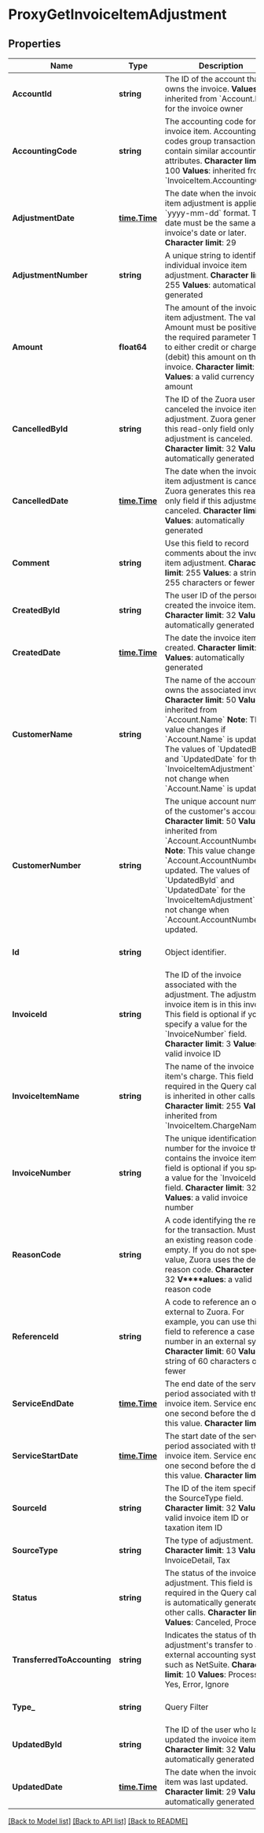 # ProxyGetInvoiceItemAdjustment

## Properties
Name | Type | Description | Notes
------------ | ------------- | ------------- | -------------
**AccountId** | **string** |  The ID of the account that owns the invoice. **Values**: inherited from &#x60;Account.ID&#x60; for the invoice owner  | [optional] [default to null]
**AccountingCode** | **string** |  The accounting code for the invoice item. Accounting codes group transactions that contain similar accounting attributes. **Character limit**: 100 **Values**: inherited from &#x60;InvoiceItem.AccountingCode&#x60;  | [optional] [default to null]
**AdjustmentDate** | [**time.Time**](time.Time.md) |  The date when the invoice item adjustment is applied, in &#x60;yyyy-mm-dd&#x60; format. This date must be the same as the invoice&#39;s date or later. **Character limit**: 29  | [optional] [default to null]
**AdjustmentNumber** | **string** |  A unique string to identify an individual invoice item adjustment. **Character limit**: 255 **Values**: automatically generated  | [optional] [default to null]
**Amount** | **float64** |  The amount of the invoice item adjustment. The value of Amount must be positive. Use the required parameter Type to either credit or charge (debit) this amount on the invoice. **Character limit**: 16 **Values**: a valid currency amount  | [optional] [default to null]
**CancelledById** | **string** |  The ID of the Zuora user who canceled the invoice item adjustment. Zuora generates this read-only field only if the adjustment is canceled. **Character limit**: 32 **Values**: automatically generated  | [optional] [default to null]
**CancelledDate** | [**time.Time**](time.Time.md) |  The date when the invoice item adjustment is canceled. Zuora generates this read-only field if this adjustment is canceled. **Character limit**: 29 **Values**: automatically generated  | [optional] [default to null]
**Comment** | **string** |  Use this field to record comments about the invoice item adjustment. **Character limit**: 255 **Values**: a string of 255 characters or fewer  | [optional] [default to null]
**CreatedById** | **string** |  The user ID of the person who created the invoice item. **Character limit**: 32 **Values**: automatically generated  | [optional] [default to null]
**CreatedDate** | [**time.Time**](time.Time.md) |  The date the invoice item was created. **Character limit**: 29 **Values**: automatically generated  | [optional] [default to null]
**CustomerName** | **string** |  The name of the account that owns the associated invoice.  **Character limit**: 50  **Values**: inherited from &#x60;Account.Name&#x60;  **Note**: This value changes if &#x60;Account.Name&#x60; is updated. The values of &#x60;UpdatedById&#x60; and &#x60;UpdatedDate&#x60; for the &#x60;InvoiceItemAdjustment&#x60; do not change when &#x60;Account.Name&#x60; is updated.  | [optional] [default to null]
**CustomerNumber** | **string** |  The unique account number of the customer&#39;s account.  **Character limit**: 50  **Values**: inherited from &#x60;Account.AccountNumber&#x60;  **Note**: This value changes if &#x60;Account.AccountNumber&#x60; is updated. The values of &#x60;UpdatedById&#x60; and &#x60;UpdatedDate&#x60; for the &#x60;InvoiceItemAdjustment&#x60; do not change when &#x60;Account.AccountNumber&#x60; is updated.  | [optional] [default to null]
**Id** | **string** | Object identifier. | [optional] [default to null]
**InvoiceId** | **string** |  The ID of the invoice associated with the adjustment. The adjustment invoice item is in this invoice. This field is optional if you specify a value for the &#x60;InvoiceNumber&#x60; field. **Character limit**: 3 **Values**: a valid invoice ID  | [optional] [default to null]
**InvoiceItemName** | **string** |  The name of the invoice item&#39;s charge. This field is required in the Query call, but is inherited in other calls. **Character limit**: 255 **Values**: inherited from &#x60;InvoiceItem.ChargeName&#x60;  | [optional] [default to null]
**InvoiceNumber** | **string** |  The unique identification number for the invoice that contains the invoice item. This field is optional if you specify a value for the &#x60;InvoiceId&#x60; field. **Character limit**: 32 **Values**: a valid invoice number  | [optional] [default to null]
**ReasonCode** | **string** |  A code identifying the reason for the transaction. Must be an existing reason code or empty. If you do not specify a value, Zuora uses the default reason code. **Character limit**: 32 **V****alues**: a valid reason code  | [optional] [default to null]
**ReferenceId** | **string** |  A code to reference an object external to Zuora. For example, you can use this field to reference a case number in an external system. **Character limit**: 60 **Values**: a string of 60 characters or fewer  | [optional] [default to null]
**ServiceEndDate** | [**time.Time**](time.Time.md) |  The end date of the service period associated with the invoice item. Service ends one second before the date in this value.  **Character limit**: 29  | [optional] [default to null]
**ServiceStartDate** | [**time.Time**](time.Time.md) |  The start date of the service period associated with the invoice item. Service ends one second before the date in this value.  **Character limit**: 29  | [optional] [default to null]
**SourceId** | **string** |  The ID of the item specified in the SourceType field. **Character limit**: 32 **Values**: a valid invoice item ID or taxation item ID  | [optional] [default to null]
**SourceType** | **string** |  The type of adjustment. **Character limit**: 13 **Values**: InvoiceDetail, Tax  | [optional] [default to null]
**Status** | **string** |  The status of the invoice item adjustment. This field is required in the Query call, but is automatically generated in other calls. **Character limit**: 9 **Values**: Canceled, Processed  | [optional] [default to null]
**TransferredToAccounting** | **string** |  Indicates the status of the adjustment&#39;s transfer to an external accounting system, such as NetSuite. **Character limit**: 10 **Values**: Processing, Yes, Error, Ignore  | [optional] [default to null]
**Type_** | **string** |  Query Filter  | [optional] [default to null]
**UpdatedById** | **string** |  The ID of the user who last updated the invoice item. **Character limit**: 32 **Values**: automatically generated  | [optional] [default to null]
**UpdatedDate** | [**time.Time**](time.Time.md) |  The date when the invoice item was last updated. **Character limit**: 29 **Values**: automatically generated  | [optional] [default to null]

[[Back to Model list]](../README.md#documentation-for-models) [[Back to API list]](../README.md#documentation-for-api-endpoints) [[Back to README]](../README.md)


